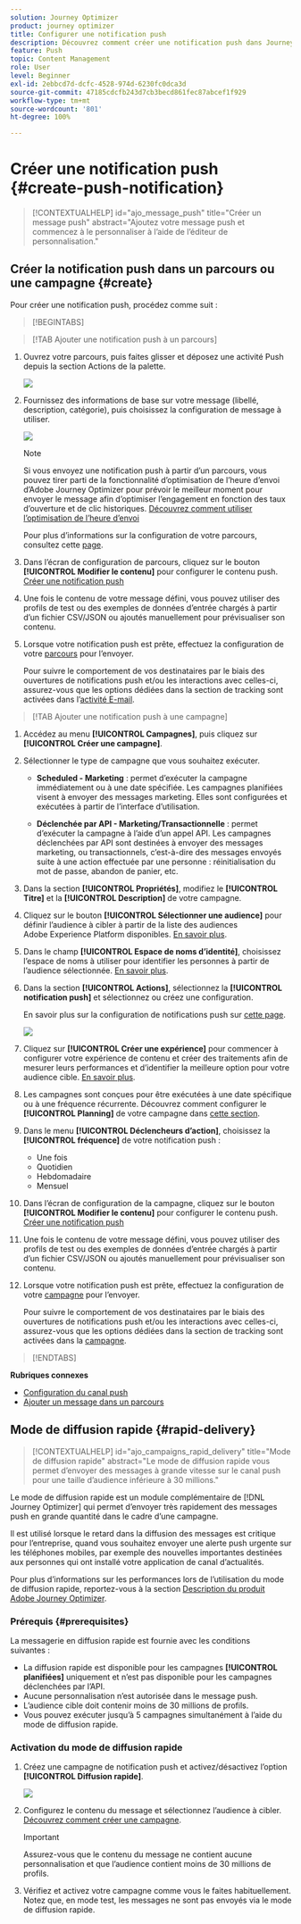 ```yaml
---
solution: Journey Optimizer
product: journey optimizer
title: Configurer une notification push
description: Découvrez comment créer une notification push dans Journey Optimizer
feature: Push
topic: Content Management
role: User
level: Beginner
exl-id: 2ebbcd7d-dcfc-4528-974d-6230fc0dca3d
source-git-commit: 47185cdcfb243d7cb3becd861fec87abcef1f929
workflow-type: tm+mt
source-wordcount: '801'
ht-degree: 100%

---
```


# Créer une notification push {#create-push-notification}

>[!CONTEXTUALHELP]
>id="ajo_message_push"
>title="Créer un message push"
>abstract="Ajoutez votre message push et commencez à le personnaliser à l’aide de l’éditeur de personnalisation."

## Créer la notification push dans un parcours ou une campagne {#create}

Pour créer une notification push, procédez comme suit :

>[!BEGINTABS]

>[!TAB Ajouter une notification push à un parcours]

1. Ouvrez votre parcours, puis faites glisser et déposez une activité Push depuis la section Actions de la palette.

   ![](assets/push_create_1.png)

1. Fournissez des informations de base sur votre message (libellé, description, catégorie), puis choisissez la configuration de message à utiliser.

   ![](assets/push_create_2.png)

   >[!NOTE]
   >
   >Si vous envoyez une notification push à partir d’un parcours, vous pouvez tirer parti de la fonctionnalité d’optimisation de l’heure d’envoi d’Adobe Journey Optimizer pour prévoir le meilleur moment pour envoyer le message afin d’optimiser l’engagement en fonction des taux d’ouverture et de clic historiques. [Découvrez comment utiliser l’optimisation de l’heure d’envoi](../building-journeys/send-time-optimization.md)

   Pour plus d’informations sur la configuration de votre parcours, consultez cette [page](../building-journeys/journey-gs.md).

1. Dans l’écran de configuration de parcours, cliquez sur le bouton **[!UICONTROL Modifier le contenu]** pour configurer le contenu push. [Créer une notification push](design-push.md)

1. Une fois le contenu de votre message défini, vous pouvez utiliser des profils de test ou des exemples de données d’entrée chargés à partir d’un fichier CSV/JSON ou ajoutés manuellement pour prévisualiser son contenu.

1. Lorsque votre notification push est prête, effectuez la configuration de votre [parcours](../building-journeys/journey-gs.md) pour l’envoyer.

   Pour suivre le comportement de vos destinataires par le biais des ouvertures de notifications push et/ou les interactions avec celles-ci, assurez-vous que les options dédiées dans la section de tracking sont activées dans l’[activité E-mail](../building-journeys/journeys-message.md).

>[!TAB Ajouter une notification push à une campagne]

1. Accédez au menu **[!UICONTROL Campagnes]**, puis cliquez sur **[!UICONTROL Créer une campagne]**.

1. Sélectionner le type de campagne que vous souhaitez exécuter.

   * **Scheduled - Marketing** : permet d’exécuter la campagne immédiatement ou à une date spécifiée. Les campagnes planifiées visent à envoyer des messages marketing. Elles sont configurées et exécutées à partir de l’interface d’utilisation.

   * **Déclenchée par API - Marketing/Transactionnelle** : permet d’exécuter la campagne à l’aide d’un appel API. Les campagnes déclenchées par API sont destinées à envoyer des messages marketing, ou transactionnels, c’est-à-dire des messages envoyés suite à une action effectuée par une personne : réinitialisation du mot de passe, abandon de panier, etc.

1. Dans la section **[!UICONTROL Propriétés]**, modifiez le **[!UICONTROL Titre]** et la **[!UICONTROL Description]** de votre campagne.

1. Cliquez sur le bouton **[!UICONTROL Sélectionner une audience]** pour définir l’audience à cibler à partir de la liste des audiences Adobe Experience Platform disponibles. [En savoir plus](../audience/about-audiences.md).

1. Dans le champ **[!UICONTROL Espace de noms d’identité]**, choisissez l’espace de noms à utiliser pour identifier les personnes à partir de l’audience sélectionnée. [En savoir plus](../event/about-creating.md#select-the-namespace).

1. Dans la section **[!UICONTROL Actions]**, sélectionnez la **[!UICONTROL notification push]** et sélectionnez ou créez une configuration.

   En savoir plus sur la configuration de notifications push sur [cette page](push-configuration.md).

   ![](assets/push_create_3.png)

1. Cliquez sur **[!UICONTROL Créer une expérience]** pour commencer à configurer votre expérience de contenu et créer des traitements afin de mesurer leurs performances et d’identifier la meilleure option pour votre audience cible. [En savoir plus](../content-management/content-experiment.md).

1. Les campagnes sont conçues pour être exécutées à une date spécifique ou à une fréquence récurrente. Découvrez comment configurer le **[!UICONTROL Planning]** de votre campagne dans [cette section](../campaigns/create-campaign.md#schedule).

1. Dans le menu **[!UICONTROL Déclencheurs d’action]**, choisissez la **[!UICONTROL fréquence]** de votre notification push :

   * Une fois
   * Quotidien
   * Hebdomadaire
   * Mensuel

1. Dans l’écran de configuration de la campagne, cliquez sur le bouton **[!UICONTROL Modifier le contenu]** pour configurer le contenu push. [Créer une notification push](design-push.md)

1. Une fois le contenu de votre message défini, vous pouvez utiliser des profils de test ou des exemples de données d’entrée chargés à partir d’un fichier CSV/JSON ou ajoutés manuellement pour prévisualiser son contenu.

1. Lorsque votre notification push est prête, effectuez la configuration de votre [campagne](../campaigns/create-campaign.md) pour l’envoyer.

   Pour suivre le comportement de vos destinataires par le biais des ouvertures de notifications push et/ou les interactions avec celles-ci, assurez-vous que les options dédiées dans la section de tracking sont activées dans la [campagne](../campaigns/create-campaign.md).

>[!ENDTABS]

**Rubriques connexes**

* [Configuration du canal push](push-gs.md)
* [Ajouter un message dans un parcours](../building-journeys/journeys-message.md)

## Mode de diffusion rapide {#rapid-delivery}

>[!CONTEXTUALHELP]
>id="ajo_campaigns_rapid_delivery"
>title="Mode de diffusion rapide"
>abstract="Le mode de diffusion rapide vous permet d’envoyer des messages à grande vitesse sur le canal push pour une taille d’audience inférieure à 30 millions."

Le mode de diffusion rapide est un module complémentaire de [!DNL Journey Optimizer] qui permet d’envoyer très rapidement des messages push en grande quantité dans le cadre d’une campagne.

Il est utilisé lorsque le retard dans la diffusion des messages est critique pour l’entreprise, quand vous souhaitez envoyer une alerte push urgente sur les téléphones mobiles, par exemple des nouvelles importantes destinées aux personnes qui ont installé votre application de canal d’actualités.

Pour plus d’informations sur les performances lors de l’utilisation du mode de diffusion rapide, reportez-vous à la section [Description du produit Adobe Journey Optimizer](https://helpx.adobe.com/fr/legal/product-descriptions/adobe-journey-optimizer.html).

### Prérequis {#prerequisites}

La messagerie en diffusion rapide est fournie avec les conditions suivantes :

* La diffusion rapide est disponible pour les campagnes **[!UICONTROL planifiées]** uniquement et n’est pas disponible pour les campagnes déclenchées par l’API.
* Aucune personnalisation n’est autorisée dans le message push.
* L’audience cible doit contenir moins de 30 millions de profils.
* Vous pouvez exécuter jusqu’à 5 campagnes simultanément à l’aide du mode de diffusion rapide.

### Activation du mode de diffusion rapide

1. Créez une campagne de notification push et activez/désactivez l’option **[!UICONTROL Diffusion rapide]**.

   ![](assets/create-campaign-burst.png)

1. Configurez le contenu du message et sélectionnez l’audience à cibler. [Découvrez comment créer une campagne](#create).

   >[!IMPORTANT]
   >
   >Assurez-vous que le contenu du message ne contient aucune personnalisation et que l’audience contient moins de 30 millions de profils.

1. Vérifiez et activez votre campagne comme vous le faites habituellement. Notez que, en mode test, les messages ne sont pas envoyés via le mode de diffusion rapide.